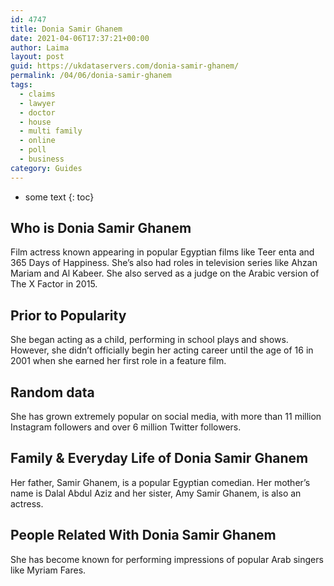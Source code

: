 ```yaml
---
id: 4747
title: Donia Samir Ghanem
date: 2021-04-06T17:37:21+00:00
author: Laima
layout: post
guid: https://ukdataservers.com/donia-samir-ghanem/
permalink: /04/06/donia-samir-ghanem
tags:
  - claims
  - lawyer
  - doctor
  - house
  - multi family
  - online
  - poll
  - business
category: Guides
---
```


* some text
{: toc}


## Who is Donia Samir Ghanem
                  
                  
                  
Film actress known appearing in popular Egyptian films like Teer enta and 365 Days of Happiness. She&#8217;s also had roles in television series like Ahzan Mariam and Al Kabeer. She also served as a judge on the Arabic version of The X Factor in 2015.
                  
              
            
              
            
                
                
                
## Prior to Popularity
                  
                  
                  
She began acting as a child, performing in school plays and shows. However, she didn&#8217;t officially begin her acting career until the age of 16 in 2001 when she earned her first role in a feature film.
                  
              
            
              
            
                
                
                
## Random data
                  
                  
                  
She has grown extremely popular on social media, with more than 11 million Instagram followers and over 6 million Twitter followers.
                  
              
            
              
            
                
                
                
## Family & Everyday Life of Donia Samir Ghanem
                  
                  
                  
Her father, Samir Ghanem, is a popular Egyptian comedian. Her mother&#8217;s name is Dalal Abdul Aziz and her sister, Amy Samir Ghanem, is also an actress.
                  
              
            
              
            
                
                
                
## People Related With Donia Samir Ghanem
                  
                  
                  
She has become known for performing impressions of popular Arab singers like Myriam Fares.
                  
              
            
              
            
                
              
            
              
              
            
            
              
            
          
          
          